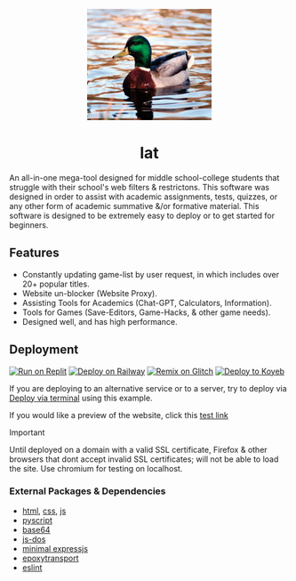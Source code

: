<p align="center"><img src="https://github.com/lucaburns123/lat/blob/aa768a959dfe2d2f16af1cf2c109625693eab636/images/download.jpeg" height="200"></p>
<h1 align="center">lat</h1>

An all-in-one mega-tool designed for middle school-college students that struggle with their school's web filters & restrictons. This software was designed in order to assist with academic assignments, tests, quizzes, or any other form of academic summative &/or formative material. This software is designed to be extremely easy to deploy or to get started for beginners.

## Features
- Constantly updating game-list by user request, in which includes over 20+ popular titles.
- Website un-blocker (Website Proxy).
- Assisting Tools for Academics (Chat-GPT, Calculators, Information).
- Tools for Games (Save-Editors, Game-Hacks, & other game needs).
- Designed well, and has high performance.

## Deployment
[![Run on Replit](https://binbashbanana.github.io/deploy-buttons/buttons/remade/replit.svg)](https://github.com/titaniumnetwork-dev/Ultraviolet-App/wiki/Run-on-Replit)
[![Deploy on Railway](https://binbashbanana.github.io/deploy-buttons/buttons/remade/railway.svg)](https://github.com/titaniumnetwork-dev/Ultraviolet-App/wiki/Deploy-on-Railway)
[![Remix on Glitch](https://binbashbanana.github.io/deploy-buttons/buttons/remade/glitch.svg)](https://github.com/titaniumnetwork-dev/Ultraviolet-App/wiki/Remix-on-Glitch)
[![Deploy to Koyeb](https://binbashbanana.github.io/deploy-buttons/buttons/remade/koyeb.svg)](https://github.com/titaniumnetwork-dev/Ultraviolet-App/wiki/Deploy-to-Koyeb)

If you are deploying to an alternative service or to a server, try to deploy via [Deploy via terminal](https://github.com/titaniumnetwork-dev/Ultraviolet-App/wiki/Deploy-via-terminal) using this example.

If you would like a preview of the website, click this [test link](https://1a892cc8-ba0e-4c3f-b0a9-f1165778612e-00-3k35msam57n9c.kirk.replit.dev/index.html?)


> [!IMPORTANT]  
> Until deployed on a domain with a valid SSL certificate, Firefox & other browsers that dont accept invalid SSL certificates; will not be able to load the site. Use chromium for testing on localhost.

### External Packages & Dependencies
- [html](https://github.com/whatwg/html), [css](https://w3.org), [js](https://oracle.org)
- [pyscript](https://github.com/pyscript/pyscript)
- [base64](https://github.com/dankogai/js-base64)
- [js-dos](https://github.com/caiiiycuk/js-dos)
- [minimal expressjs](https://github.com/expressjs/expressjs.com)
- [epoxytransport](https://github.com/MercuryWorkshop/EpoxyTransport)
- [eslint](https://github.com/eslint/eslint)
